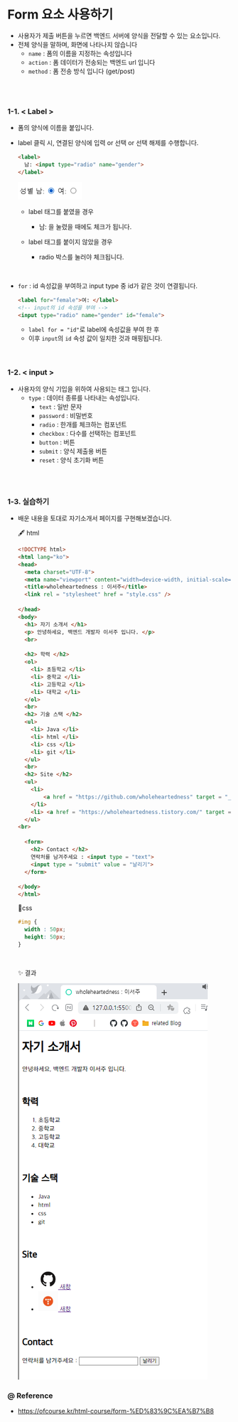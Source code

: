 # Form 요소 사용하기

- 사용자가 제출 버튼을 누르면 백엔드 서버에 양식을 전달할 수 있는 요소입니다.
- 전체 양식을 말하며, 화면에 나타나지 않습니다
  - `name` : 폼의 이름을 지정하는 속성입니다
  - `action` : 폼 데이터가 전송되는 백엔드 url 입니다
  - `method` : 폼 전송 방식 입니다 (get/post)

<br>

<br>

### 1-1. < Label >

- 폼의 양식에 이름을 붙입니다.

- label 클릭 시, 연결된 양식에 입력 or 선택 or 선택 해제를 수행합니다.

  ```html
  <label>
    남: <input type="radio" name="gender">
  </label>
  ```

  ![image-20231213110258366](https://raw.githubusercontent.com/wholeheartedness/image_repo/main/img/image-20231213110258366.png)

  - label 태그를 붙였을 경우

    - 남: 을 눌렸을 때에도 체크가 됩니다.

  - label 태그를 붙이지 않았을 경우

    - radio 박스를 눌러야 체크됩니다.

      <br>

      

- `for` : id 속성값을 부여하고 input type 중 id가 같은 것이 연결됩니다.

  ```html
  <label for="female">여: </label>
  <!-- input의 id 속성을 부여 -->
  <input type="radio" name="gender" id="female">
  ```

  - `label for = "id"`로 label에 속성값을 부여 한 후
  - 이후 `input`의 `id` 속성 값이 일치한 것과 매핑됩니다.

  <br>

  <br>

  

  

### 1-2.  < input >

- 사용자의 양식 기입을 위하여 사용되는 태그 입니다.
  - `type` : 데이터 종류를 나타내는 속성입니다.
    - `text` : 일반 문자
    - `password` : 비밀번호
    - `radio` : 한개를 체크하는 컴포넌트
    - `checkbox` : 다수를 선택하는 컴포넌트
    - `button` : 버튼
    - `submit` : 양식 제출용 버튼
    - `reset` : 양식 초기화 버튼

<br>

<br>



### 1-3. 실습하기

- 배운 내용을 토대로 자기소개서 페이지를 구현해보겠습니다.

  🖋️ html

  ```html
  <!DOCTYPE html>
  <html lang="ko">
  <head>
    <meta charset="UTF-8">
    <meta name="viewport" content="width=device-width, initial-scale=1.0">
    <title>wholeheartedness : 이서주</title>
    <link rel = "stylesheet" href = "style.css" />
  
  </head>
  <body>
    <h1> 자기 소개서 </h1>
    <p> 안녕하세요, 백엔드 개발자 이서주 입니다. </p>
    <br>
  
    <h2> 학력 </h2>
    <ol> 
      <li> 초등학교 </li>
      <li> 중학교 </li>
      <li> 고등학교 </li>
      <li> 대학교 </li>
    </ol>
    <br>
    <h2> 기술 스택 </h2>
    <ul>
      <li> Java </li>
      <li> html </li>
      <li> css </li>
      <li> git </li>
    </ul>
    <br>
    <h2> Site </h2>
    <ul>
      <li> 
          <a href = "https://github.com/wholeheartedness" target = "_blank"  ><img id = "img" src="https://github.githubassets.com/assets/GitHub-Mark-ea2971cee799.png"> 새창 </a>    
      </li>
      <li> <a href = "https://wholeheartedness.tistory.com/" target = "_blank"  ><img id = "img" src = "https://img1.daumcdn.net/thumb/R800x0/?scode=mtistory2&fname=https%3A%2F%2Fblog.kakaocdn.net%2Fdn%2FZlvP3%2FbtqCdgry52b%2FIAE9cvKJdkvCb0MbrXFpCK%2Fimg.jpg"> 새창 </a> </li>
    </ul>
  <br>
  
    <form>
      <h2> Contact </h2>
      연락처를 남겨주세요 : <input type = "text">
      <input type = "submit" value = "날리기">
    </form>
  
  </body>
  </html>
  ```

  🎨css

  ```css
  #img {
    width : 50px;
    height: 50px;
  }
  ```

  

  <br>

  ✨ 결과

  ![image-20231213113315320](https://raw.githubusercontent.com/wholeheartedness/image_repo/main/img/image-20231213113315320.png)





### @ Reference

- https://ofcourse.kr/html-course/form-%ED%83%9C%EA%B7%B8